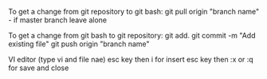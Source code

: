 To get a change from git repository to git bash:
git pull origin "branch name" - if master branch leave alone

To get a change from git bash to git repository:
git add.
git commit -m "Add existing file"
git push origin "branch name"


VI editor (type vi and file nae)
esc key then i for insert
esc key then :x or :q for save and close
